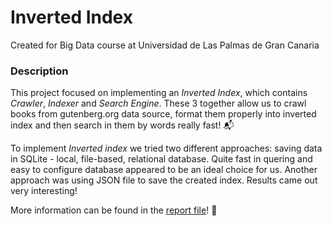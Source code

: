 # Inverted Index 
Created for Big Data course at Universidad de Las Palmas de Gran Canaria

### Description
This project focused on implementing an _Inverted Index_, which contains _Crawler_, _Indexer_ and _Search Engine_. These 3 together allow us to crawl books from gutenberg.org data source, format them properly into inverted index and then search in them by words really fast! 📬

To implement _Inverted index_ we tried two different approaches: saving data in SQLite - local, file-based, relational database. Quite fast in quering and easy to configure database appeared to be an ideal choice for us. Another approach was using JSON file to save the created index. Results came out very interesting! 


More information can be found in the [report file](https://github.com/behenate/big-data-inverted-index/blob/main/report.pdf)! 📁

